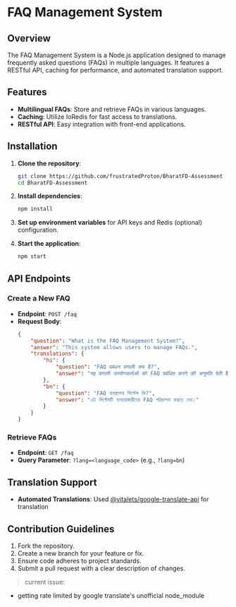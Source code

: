 # FAQ Management System

## Overview

The FAQ Management System is a Node.js application designed to manage frequently asked questions (FAQs) in multiple languages. It features a RESTful API, caching for performance, and automated translation support.

## Features

-   **Multilingual FAQs**: Store and retrieve FAQs in various languages.
-   **Caching**: Utilize IoRedis for fast access to translations.
-   **RESTful API**: Easy integration with front-end applications.

## Installation

1. **Clone the repository**:
    ```bash
    git clone https://github.com/frustratedProton/BharatFD-Assessment
    cd BharatFD-Assessment
    ```

2. **Install dependencies**:

    ```bash
    npm install
    ```

3. **Set up environment variables** for API keys and Redis (optional) configuration.

4. **Start the application**:
    ```bash
    npm start
    ```

## API Endpoints

### Create a New FAQ

-   **Endpoint**: `POST /faq`
-   **Request Body**:
    ```json
    {
        "question": "What is the FAQ Management System?",
        "answer": "This system allows users to manage FAQs.",
        "translations": {
            "hi": {
                "question": "FAQ प्रबंधन प्रणाली क्या है?",
                "answer": "यह प्रणाली उपयोगकर्ताओं को FAQ प्रबंधित करने की अनुमति देती है।"
            },
            "bn": {
                "question": "FAQ ব্যবস্থাপনা সিস্টেম কি?",
                "answer": "এই সিস্টেমটি ব্যবহারকারীদের FAQ পরিচালনা করতে দেয়।"
            }
        }
    }
    ```

### Retrieve FAQs

-   **Endpoint**: `GET /faq`
-   **Query Parameter**: `?lang=<language_code>` (e.g., `?lang=bn`)

## Translation Support

-   **Automated Translations**: Used [@vitalets/google-translate-api](https://www.npmjs.com/package/@vitalets/google-translate-api) for translation

## Contribution Guidelines

1. Fork the repository.
2. Create a new branch for your feature or fix.
3. Ensure code adheres to project standards.
4. Submit a pull request with a clear description of changes.

> current issue:

-   getting rate limited by google translate's unofficial node_module
